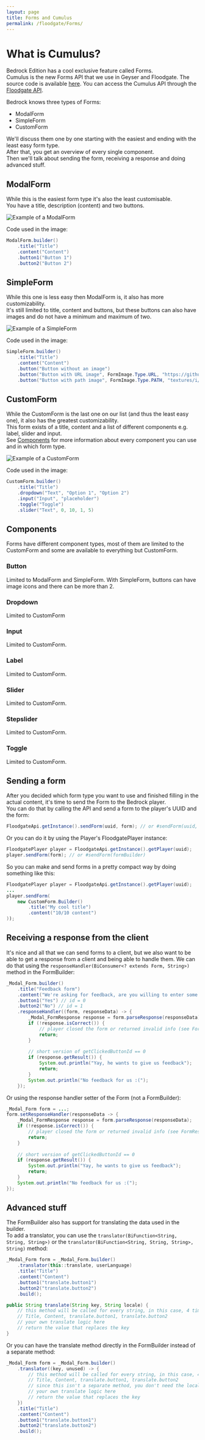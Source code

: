```yaml
---
layout: page
title: Forms and Cumulus
permalink: /floodgate/Forms/
---
```


# What is Cumulus?

Bedrock Edition has a cool exclusive feature called Forms.<br>
Cumulus is the new Forms API that we use in Geyser and Floodgate. The source code is available [here](https://github.com/GeyserMC/Cumulus).
You can access the Cumulus API through the [Floodgate API](FloodgateApi).

Bedrock knows three types of Forms:
* ModalForm
* SimpleForm
* CustomForm

We'll discuss them one by one starting with the easiest and ending with the least easy form type.<br>
After that, you get an overview of every single component.<br>
Then we'll talk about sending the form, receiving a response and doing advanced stuff.<br>

## ModalForm

While this is the easiest form type it's also the least customisable.<br>
You have a title, description (content) and two buttons.

![Example of a ModalForm](https://i.imgur.com/kMpMgOh.png)

Code used in the image:

```java
ModalForm.builder()
    .title("Title")
    .content("Content")
    .button1("Button 1")
    .button2("Button 2")
```

## SimpleForm

While this one is less easy then ModalForm is, it also has more customizability.<br>
It's still limited to title, content and buttons, but these buttons can also have images and do not have a minimum and maximum of two.

![Example of a SimpleForm](https://i.imgur.com/3rj2OQ2.png)

Code used in the image:
```java
SimpleForm.builder()
    .title("Title")
    .content("Content")
    .button("Button without an image")
    .button("Button with URL image", FormImage.Type.URL, "https://github.com/GeyserMC.png?size=200")
    .button("Button with path image", FormImage.Type.PATH, "textures/i/glyph_world_template.png")
```

## CustomForm

While the CustomForm is the last one on our list (and thus the least easy one), it also has the greatest customizability.<br>
This form exists of a title, content and a list of different components e.g. label, slider and input.<br>
See [Components](#Components) for more information about every component you can use and in which form type.

![Example of a CustomForm](https://i.imgur.com/zHgxELm.png)

Code used in the image:

```java
CustomForm.builder()
    .title("Title")
    .dropdown("Text", "Option 1", "Option 2")
    .input("Input", "placeholder")
    .toggle("Toggle")
    .slider("Text", 0, 10, 1, 5)
```

## Components

Forms have different component types, most of them are limited to the CustomForm and some are available to everything but CustomForm.

### Button
Limited to ModalForm and SimpleForm. With SimpleForm, buttons can have image icons and there can be more than 2.

### Dropdown
Limited to CustomForm

### Input
Limited to CustomForm.

### Label
Limited to CustomForm.

### Slider
Limited to CustomForm.

### Stepslider
Limited to CustomForm.

### Toggle
Limited to CustomForm.

## Sending a form

After you decided which form type you want to use and finished filling in the actual content, it's time to send the Form to the Bedrock player.<br>
You can do that by calling the API and send a form to the player's UUID and the form:
```java
FloodgateApi.getInstance().sendForm(uuid, form); // or #sendForm(uuid, formBuilder)
```
Or you can do it by using the Player's FloodgatePlayer instance:
```java
FloodgatePlayer player = FloodgateApi.getInstance().getPlayer(uuid);
player.sendForm(form); // or #sendForm(formBuilder)
```
So you can make and send forms in a pretty compact way by doing something like this:
```java
FloodgatePlayer player = FloodgateApi.getInstance().getPlayer(uuid);
...
player.sendForm(
    new CustomForm.Builder()
        .title("My cool title")
        .content("10/10 content")
));
```

## Receiving a response from the client

It's nice and all that we can send forms to a client, but we also want to be able to get a response from a client and  being able to handle them.<be>
We can do that using the `responseHandler(BiConsumer<? extends Form, String>)` method in the FormBuilder:
```java
_Modal_Form.builder()
    .title("Feedback form")
    .content("We're asking for feedback, are you willing to enter some feedback to improve our server?")
    .button1("Yes") // id = 0
    .button2("No") // id = 1
    .responseHandler((form, responseData) -> {
        _Modal_FormResponse response = form.parseResponse(responseData);
        if (!response.isCorrect()) {
            // player closed the form or returned invalid info (see FormResponse)
            return;
        }
        
        // short version of getClickedButtonId == 0
        if (response.getResult()) {
            System.out.println("Yay, he wants to give us feedback");
            return;
        }
        System.out.println("No feedback for us :(");
    });
```
Or using the response handler setter of the Form (not a FormBuilder):
```java
_Modal_Form form = ...;
form.setResponseHandler(responseData -> {
    _Modal_FormResponse response = form.parseResponse(responseData);
    if (!response.isCorrect()) {
        // player closed the form or returned invalid info (see FormResponse)
        return;
    }
        
    // short version of getClickedButtonId == 0
    if (response.getResult()) {
        System.out.println("Yay, he wants to give us feedback");
        return;
    }
    System.out.println("No feedback for us :(");
});
```

## Advanced stuff

The FormBuilder also has support for translating the data used in the builder.<br>
To add a translator, you can use the `translator(BiFunction<String, String, String>)` or the `translator(BiFunction<String, String, String>, String)` method:
```java
_Modal_Form form = _Modal_Form.builder()
    .translator(this::translate, userLanguage)
    .title("Title")
    .content("Content")
    .button1("translate.button1")
    .button2("translate.button2")
    .build();

public String translate(String key, String locale) {
    // this method will be called for every string, in this case, 4 times:
    // Title, Content, translate.button1, translate.button2
    // your own translate logic here
    // return the value that replaces the key
}
```
Or you can have the translate method directly in the FormBuilder instead of a separate method:
```java
_Modal_Form form = _Modal_Form.builder()
    .translator((key, unused) -> {
        // this method will be called for every string, in this case, 4 times:
        // Title, Content, translate.button1, translate.button2
        // since this isn't a separate method, you don't need the locale argument, so it's unused.
        // your own translate logic here
        // return the value that replaces the key
    })
    .title("Title")
    .content("Content")
    .button1("translate.button1")
    .button2("translate.button2")
    .build();
```